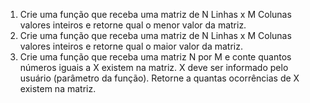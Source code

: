 1. Crie uma função que receba uma matriz de N Linhas x M Colunas valores inteiros e retorne qual o menor
valor da matriz.
2. Crie uma função que receba uma matriz de N Linhas x M Colunas valores inteiros e retorne qual o maior
valor da matriz.
3. Crie uma função que receba uma matriz N por M e conte quantos números iguais a X existem na matriz. X
deve ser informado pelo usuário (parâmetro da função). Retorne a quantas ocorrências de X existem na
matriz.
